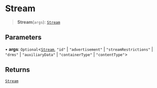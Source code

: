 # Stream

> **Stream**(`args`): [`Stream`](reference/functions/Stream.md)

## Parameters

• **args**: `Optional`<[`Stream`](reference/functions/Stream.md), `"id"` | `"advertisement"` | `"streamRestrictions"` | `"drms"` | `"auxiliaryData"` | `"containerType"` | `"contentType"`>

## Returns

[`Stream`](reference/functions/Stream.md)

